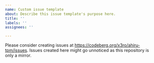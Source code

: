 ```yaml
---
name: Custom issue template
about: Describe this issue template's purpose here.
title: ''
labels: ''
assignees: ''

---
```


Please consider creating issues at https://codeberg.org/x3ro/ahiru-tpm/issues. Issues created here might go unnoticed as this repository is only a mirror.
